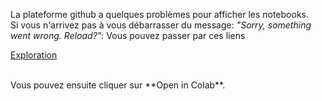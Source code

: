 La plateforme github a quelques problèmes pour afficher les notebooks. <br>
Si vous n'arrivez pas à vous débarrasser du message: *"Sorry, something went wrong. Reload?"*: Vous pouvez passer par ces liens

[Exploration](https://nbviewer.jupyter.org/github/MavielS/classification-biens-de-consommation/blob/master/EDA.ipynb) <br>

<br>
Vous pouvez ensuite cliquer sur **Open in Colab**.
